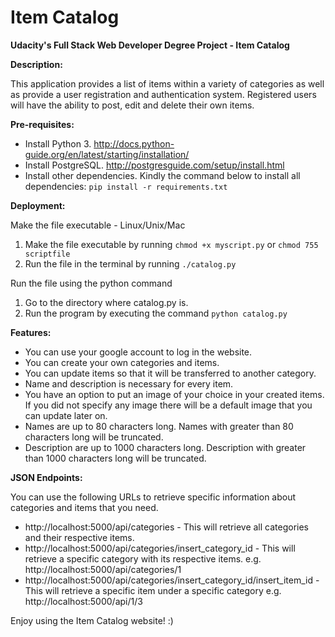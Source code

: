 # Item Catalog 
__Udacity's Full Stack Web Developer Degree Project - Item Catalog__

__Description:__

This application provides a list of items within a variety of categories as well as provide a user registration and authentication system. Registered users will have the ability to post, edit and delete their own items.

__Pre-requisites:__
* Install Python 3. http://docs.python-guide.org/en/latest/starting/installation/
* Install PostgreSQL. http://postgresguide.com/setup/install.html
* Install other dependencies. Kindly the command below to install all dependencies:
  `pip install -r requirements.txt`

__Deployment:__

Make the file executable - Linux/Unix/Mac
1. Make the file executable by running `chmod +x myscript.py` or `chmod 755 scriptfile`
1. Run the file in the terminal by running `./catalog.py`

Run the file using the python command
1. Go to the directory where catalog.py is.
1. Run the program by executing the command `python catalog.py`

__Features:__
* You can use your google account to log in the website.
* You can create your own categories and items.
* You can update items so that it will be transferred to another category.
* Name and description is necessary for every item. 
* You have an option to put an image of your choice in your created items. If you did not specify any image there will be a default image that you can update later on.
* Names are up to 80 characters long. Names with greater than 80 characters long will be truncated.
* Description are up to 1000 characters long. Description with greater than 1000 characters long will be truncated.

__JSON Endpoints:__

You can use the following URLs to retrieve specific information about categories and items that you need.
* http://localhost:5000/api/categories - This will retrieve all categories and their respective items.
* http://localhost:5000/api/categories/insert_category_id -  This will retrieve a specific category with its respective items. e.g. http://localhost:5000/api/categories/1
* http://localhost:5000/api/categories/insert_category_id/insert_item_id - This will retrieve a specific item under a specific category e.g. http://localhost:5000/api/1/3

Enjoy using the Item Catalog website! :)
